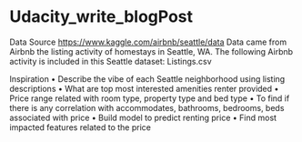 # Udacity_write_blogPost

Data Source
https://www.kaggle.com/airbnb/seattle/data
Data came from Airbnb the listing activity of homestays in Seattle, WA. The following Airbnb activity is included in this Seattle dataset: Listings.csv 


Inspiration
•	 Describe the vibe of each Seattle neighborhood using listing descriptions
•	What are top most interested amenities renter provided
•	Price range related with room type, property type and bed type
•	To find if there is any correlation with accommodates, bathrooms, bedrooms, beds associated with price
•	Build model to predict renting price
•	Find most impacted features related to the price

